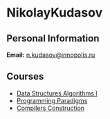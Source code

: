 






NikolayKudasov
==============






Personal Information
--------------------


**Email:** n.kudasov@innopolis.ru



Courses
-------


* [Data Structures Algorithms I](https://eduwiki.innopolis.university/index.php/BSc:DataStructuresAlgorithmsI)
* [Programming Paradigms](https://eduwiki.innopolis.university/index.php/BSc:ProgrammingParadigms)
* [Compilers Construction](https://eduwiki.innopolis.university/index.php/BSc:CompilersConstruction)











